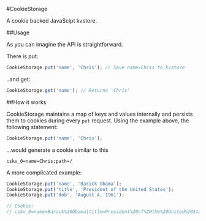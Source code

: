 #CookieStorage

A cookie backed JavaScipt kvstore.

##Usage

As you can imagine the API is straightforward.

There is put:

```javascript
CookieStorage.put('name', 'Chris'); // Save name=Chris to kvstore
```

..and get:

```javascript
CookieStorage.get('name'); // Returns 'Chris'
```

##How it works

CookieStorage maintains a map of keys and values internally and persists them to cookies during every `put` request. Using the example above, the following statement:

```javascript
CookieStorage.put('name', 'Chris');
```

...would generate a cookie similar to this

```
cskv_0=name=Chris;path=/
```

A more complicated example:


```javascript
CookieStorage.put('name', 'Barack Obama');
CookieStorage.put('title', 'President of the United States');
CookieStorage.put('dob', 'August 4, 1961');

// Cookie:
// cskv_0=name=Barack%20Obama|title=President%20of%20the%20United%20States|dob=August%204%2C%201961
```
